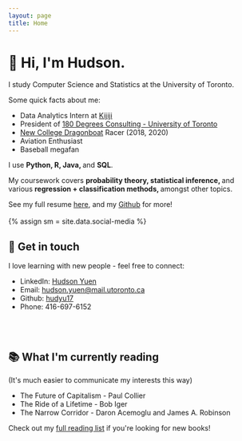 ```yaml
---
layout: page
title: Home
---
```

<h1>
👋 Hi, I'm Hudson. 
</h1>

I study Computer Science and Statistics at the University of Toronto. 

Some quick facts about me:

* Data Analytics Intern at <a href="https://www.kijiji.ca/" target="_blank">Kijiji</a> 
* President of <a href="https://180dc.org/branch/uoft/" target="_blank">180 Degrees Consulting - University of Toronto</a> 
* <a href="https://newdragons.ca/" target="_blank">New College Dragonboat</a>  Racer (2018, 2020)
* Aviation Enthusiast
* Baseball megafan 

I use <strong> Python, R, Java, </strong> and <strong> SQL</strong>. 

My coursework covers <strong> probability theory, statistical inference, </strong> and various <strong> regression + classification methods, </strong> amongst other topics.

See my full resume <a href="https://1drv.ms/b/s!ArTbEqKYEwN0gY0bgk_iR_YjXR-PCw" target="_blank">here</a>, and my <a href="http://github.com/hudyu17" target="_blank">Github</a> for more!
<br>
<br>
{% assign sm = site.data.social-media %}

## 📱 Get in touch
I love learning with new people - feel free to connect: 
* <i class="fa fa-linkedin-square"></i> LinkedIn: <a href="https://www.linkedin.com/in/hudsonyuen/" target="_blank">Hudson Yuen</a>
* <i class="fa fa-envelope-square"></i> Email: [hudson.yuen@mail.utoronto.ca](mailto:hudson.yuen@mail.utoronto.ca)
* <i class="fa fa-github-square"></i> Github: <a href="http://github.com/hudyu17" target="_blank">hudyu17</a>
* <i class="fa fa-phone-square"></i> Phone: 416-697-6152
<br>
<br>

## 📚 What I'm currently reading
(It's much easier to communicate my interests this way)
* The Future of Capitalism - Paul Collier
* The Ride of a Lifetime - Bob Iger
* The Narrow Corridor - Daron Acemoglu and James A. Robinson

Check out my <a href="{{ site.url }}/book_list">full reading list</a> if you're looking for new books!
